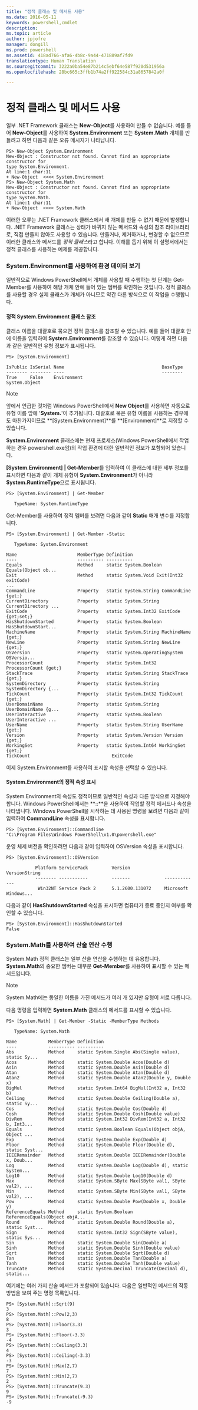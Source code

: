 ```yaml
---
title: "정적 클래스 및 메서드 사용"
ms.date: 2016-05-11
keywords: powershell,cmdlet
description: 
ms.topic: article
author: jpjofre
manager: dongill
ms.prod: powershell
ms.assetid: 418ad766-afa6-4b8c-9a44-471889af7fd9
translationtype: Human Translation
ms.sourcegitcommit: 3222a0ba54e87b214c5ebf64e587f920d531956a
ms.openlocfilehash: 28bc665c3ffb1b74a2ff922584c31a8657842a0f

---
```


# 정적 클래스 및 메서드 사용
일부 .NET Framework 클래스는 **New-Object**를 사용하여 만들 수 없습니다. 예를 들어 **New-Object**를 사용하여 **System.Environment** 또는 **System.Math** 개체를 만들려고 하면 다음과 같은 오류 메시지가 나타납니다.

```
PS> New-Object System.Environment
New-Object : Constructor not found. Cannot find an appropriate constructor for
type System.Environment.
At line:1 char:11
+ New-Object  <<<< System.Environment
PS> New-Object System.Math
New-Object : Constructor not found. Cannot find an appropriate constructor for
type System.Math.
At line:1 char:11
+ New-Object  <<<< System.Math
```

이러한 오류는 .NET Framework 클래스에서 새 개체를 만들 수 없기 때문에 발생합니다. .NET Framework 클래스는 상태가 바뀌지 않는 메서드와 속성의 참조 라이브러리로, 직접 만들지 않아도 사용할 수 있습니다. 만들거나, 제거하거나, 변경할 수 없으므로 이러한 클래스와 메서드를 *정적 클래스*라고 합니다. 이해를 돕기 위해 이 설명서에서는 정적 클래스를 사용하는 예제를 제공합니다.

### System.Environment를 사용하여 환경 데이터 보기
일반적으로 Windows PowerShell에서 개체를 사용할 때 수행하는 첫 단계는 Get-Member를 사용하여 해당 개체 안에 들어 있는 멤버를 확인하는 것입니다. 정적 클래스를 사용할 경우 실제 클래스가 개체가 아니므로 약간 다른 방식으로 이 작업을 수행합니다.

#### 정적 System.Environment 클래스 참조
클래스 이름을 대괄호로 묶으면 정적 클래스를 참조할 수 있습니다. 예를 들어 대괄호 안에 이름을 입력하여 **System.Environment**를 참조할 수 있습니다. 이렇게 하면 다음과 같은 일반적인 유형 정보가 표시됩니다.

```
PS> [System.Environment]

IsPublic IsSerial Name                                     BaseType
-------- -------- ----                                     --------
True     False    Environment                              System.Object
```

> [!NOTE]
> 앞에서 언급한 것처럼 Windows PowerShell에서 **New Object**를 사용하면 자동으로 유형 이름 앞에 '**System.**'이 추가됩니다. 대괄호로 묶은 유형 이름을 사용하는 경우에도 마찬가지이므로 **\[System.Environment]**를 **\[Environment]**로 지정할 수 있습니다.

**System.Environment** 클래스에는 현재 프로세스(Windows PowerShell에서 작업하는 경우 powershell.exe임)의 작업 환경에 대한 일반적인 정보가 포함되어 있습니다.

**\[System.Environment] | Get-Member**를 입력하여 이 클래스에 대한 세부 정보를 표시하면 다음과 같이 개체 유형이 **System.Environment**가 아니라 **System.RuntimeType**으로 표시됩니다.

```
PS> [System.Environment] | Get-Member

   TypeName: System.RuntimeType
```

Get-Member를 사용하여 정적 멤버를 보려면 다음과 같이 **Static** 매개 변수를 지정합니다.

```
PS> [System.Environment] | Get-Member -Static

   TypeName: System.Environment

Name                       MemberType Definition
----                       ---------- ----------
Equals                     Method     static System.Boolean Equals(Object ob...
Exit                       Method     static System.Void Exit(Int32 exitCode)
...
CommandLine                Property   static System.String CommandLine {get;}
CurrentDirectory           Property   static System.String CurrentDirectory ...
ExitCode                   Property   static System.Int32 ExitCode {get;set;}
HasShutdownStarted         Property   static System.Boolean HasShutdownStart...
MachineName                Property   static System.String MachineName {get;}
NewLine                    Property   static System.String NewLine {get;}
OSVersion                  Property   static System.OperatingSystem OSVersio...
ProcessorCount             Property   static System.Int32 ProcessorCount {get;}
StackTrace                 Property   static System.String StackTrace {get;}
SystemDirectory            Property   static System.String SystemDirectory {...
TickCount                  Property   static System.Int32 TickCount {get;}
UserDomainName             Property   static System.String UserDomainName {g...
UserInteractive            Property   static System.Boolean UserInteractive ...
UserName                   Property   static System.String UserName {get;}
Version                    Property   static System.Version Version {get;}
WorkingSet                 Property   static System.Int64 WorkingSet {get;}
TickCount                               ExitCode
```

이제 System.Environment를 사용하여 표시할 속성을 선택할 수 있습니다.

#### System.Environment의 정적 속성 표시
System.Environment의 속성도 정적이므로 일반적인 속성과 다른 방식으로 지정해야 합니다. Windows PowerShell에서는 **::**을 사용하여 작업할 정적 메서드나 속성을 나타냅니다. Windows PowerShell을 시작하는 데 사용된 명령을 보려면 다음과 같이 입력하여 **CommandLine** 속성을 표시합니다.

```
PS> [System.Environment]::Commandline
"C:\Program Files\Windows PowerShell\v1.0\powershell.exe"
```

운영 체제 버전을 확인하려면 다음과 같이 입력하여 OSVersion 속성을 표시합니다.

```
PS> [System.Environment]::OSVersion

           Platform ServicePack         Version             VersionString
           -------- -----------         -------             -------------
            Win32NT Service Pack 2      5.1.2600.131072     Microsoft Windows...
```

다음과 같이 **HasShutdownStarted** 속성을 표시하면 컴퓨터가 종료 중인지 여부를 확인할 수 있습니다.

```
PS> [System.Environment]::HasShutdownStarted
False
```

### System.Math를 사용하여 산술 연산 수행
System.Math 정적 클래스는 일부 산술 연산을 수행하는 데 유용합니다. **System.Math**의 중요한 멤버는 대부분 **Get-Member**를 사용하여 표시할 수 있는 메서드입니다.

> [!NOTE]
> System.Math에는 동일한 이름을 가진 메서드가 여러 개 있지만 유형이 서로 다릅니다.

다음 명령을 입력하면 **System.Math** 클래스의 메서드를 표시할 수 있습니다.

```
PS> [System.Math] | Get-Member -Static -MemberType Methods

   TypeName: System.Math

Name            MemberType Definition
----            ---------- ----------
Abs             Method     static System.Single Abs(Single value), static Sy...
Acos            Method     static System.Double Acos(Double d)
Asin            Method     static System.Double Asin(Double d)
Atan            Method     static System.Double Atan(Double d)
Atan2           Method     static System.Double Atan2(Double y, Double x)
BigMul          Method     static System.Int64 BigMul(Int32 a, Int32 b)
Ceiling         Method     static System.Double Ceiling(Double a), static Sy...
Cos             Method     static System.Double Cos(Double d)
Cosh            Method     static System.Double Cosh(Double value)
DivRem          Method     static System.Int32 DivRem(Int32 a, Int32 b, Int3...
Equals          Method     static System.Boolean Equals(Object objA, Object ...
Exp             Method     static System.Double Exp(Double d)
Floor           Method     static System.Double Floor(Double d), static Syst...
IEEERemainder   Method     static System.Double IEEERemainder(Double x, Doub...
Log             Method     static System.Double Log(Double d), static System...
Log10           Method     static System.Double Log10(Double d)
Max             Method     static System.SByte Max(SByte val1, SByte val2), ...
Min             Method     static System.SByte Min(SByte val1, SByte val2), ...
Pow             Method     static System.Double Pow(Double x, Double y)
ReferenceEquals Method     static System.Boolean ReferenceEquals(Object objA...
Round           Method     static System.Double Round(Double a), static Syst...
Sign            Method     static System.Int32 Sign(SByte value), static Sys...
Sin             Method     static System.Double Sin(Double a)
Sinh            Method     static System.Double Sinh(Double value)
Sqrt            Method     static System.Double Sqrt(Double d)
Tan             Method     static System.Double Tan(Double a)
Tanh            Method     static System.Double Tanh(Double value)
Truncate        Method     static System.Decimal Truncate(Decimal d), static...
```

여기에는 여러 가지 산술 메서드가 포함되어 있습니다. 다음은 일반적인 메서드의 작동 방법을 보여 주는 명령 목록입니다.

```
PS> [System.Math]::Sqrt(9)
3
PS> [System.Math]::Pow(2,3)
8
PS> [System.Math]::Floor(3.3)
3
PS> [System.Math]::Floor(-3.3)
-4
PS> [System.Math]::Ceiling(3.3)
4
PS> [System.Math]::Ceiling(-3.3)
-3
PS> [System.Math]::Max(2,7)
7
PS> [System.Math]::Min(2,7)
2
PS> [System.Math]::Truncate(9.3)
9
PS> [System.Math]::Truncate(-9.3)
-9
```




<!--HONumber=Aug16_HO4-->


